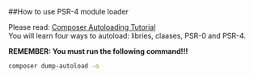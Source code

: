 ##How to use PSR-4 module loader

Please read: [Composer Autoloading Tutorial](http://vegibit.com/composer-autoloading-tutorial/)  
You will learn four ways to autoload: libries, claases, PSR-0 and PSR-4.

**REMEMBER: You must run the following command!!!**

```bash
composer dump-autoload -o
```